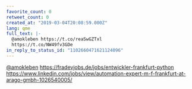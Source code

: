 ```yaml
---
favorite_count: 0
retweet_count: 0
created_at: "2019-03-04T20:08:59.000Z"
lang: qme
full_text: |-
  @amokleben https://t.co/reaSwGZTxl
  https://t.co/NW49fv3GDe
in_reply_to_status_id: "1102660471621124096"
---
```


[@amokleben](https://twitter.com/amokleben)
<https://fradevjobs.de/jobs/entwickler-frankfurt-python>
<https://www.linkedin.com/jobs/view/automation-expert-m-f-frankfurt-at-arago-gmbh-1026540005/>
